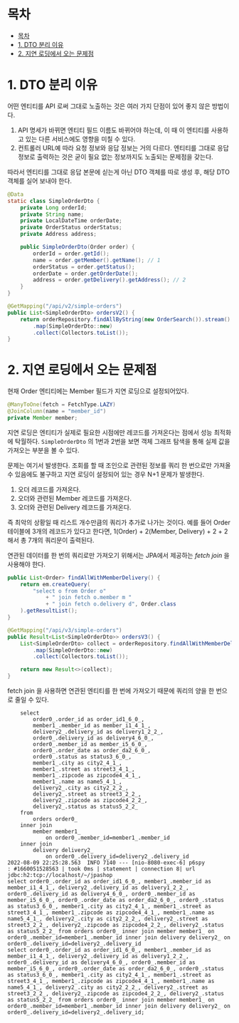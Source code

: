 # 목차

- [목차](#목차)
- [1. DTO 분리 이유](#1-dto-분리-이유)
- [2. 지연 로딩에서 오는 문제점](#2-지연-로딩에서-오는-문제점)

# 1. DTO 분리 이유

어떤 엔티티를 API 로써 그대로 노출하는 것은 여러 가지 단점이 있어 좋지 않은 방법이다.

1. API 명세가 바뀌면 엔티티 필드 이름도 바뀌어야 하는데, 이 때 이 엔티티를 사용하고 있는 다른 서비스에도
영향을 미칠 수 있다.
2. 컨트롤러 URL예 따라 요청 정보와 응답 정보는 거의 다르다. 엔티티를 그대로 응답 정보로 출력하는 것은 굳이 필요 없는
정보까지도 노출되는 문제점을 갖는다.

따라서 엔티티를 그대로 응답 본문에 싣는게 아닌 DTO 객체를 따로 생성 후, 해당 DTO 객체를 실어 보내야 한다.

```java
@Data
static class SimpleOrderDto {
    private Long orderId;
    private String name;
    private LocalDateTime orderDate;
    private OrderStatus orderStatus;
    private Address address;

    public SimpleOrderDto(Order order) {
        orderId = order.getId();
        name = order.getMember().getName(); // 1
        orderStatus = order.getStatus();
        orderDate = order.getOrderDate();
        address = order.getDelivery().getAddress(); // 2
    }
}
```

```java
@GetMapping("/api/v2/simple-orders")
public List<SimpleOrderDto> ordersV2() {
    return orderRepository.findAllByString(new OrderSearch()).stream()
        .map(SimpleOrderDto::new)
        .collect(Collectors.toList());
}
```

# 2. 지연 로딩에서 오는 문제점

현재 Order 엔티티에는 Member 필드가 지연 로딩으로 설정되어있다.

```java
@ManyToOne(fetch = FetchType.LAZY)
@JoinColumn(name = "member_id")
private Member member;
``` 

지연 로딩은 엔티티가 실제로 필요한 시점에만 레코드를 가져온다는 점에서 성능 최적화에 탁월하다.
`SimpleOrderDto` 의 1번과 2번을 보면 객체 그래프 탐색을 통해 실제 값을 가져오는 부분을 볼 수 있다.

문제는 여기서 발생한다. 조회를 할 때 조인으로 관련된 정보를 쿼리 한 번으로만 가져올 수 있음에도 불구하고
지연 로딩이 설정되어 있는 경우 N+1 문제가 발생한다.

1. 오더 레코드를 가져온다.
2. 오더와 관련된 Member 레코드를 가져온다.
3. 오더와 관련된 Delivery 레코드를 가져온다.

즉 최악의 상황일 때 리스트 개수만큼의 쿼리가 추가로 나가는 것이다.
예를 들어 Order 테이블에 3개의 레코드가 있다고 한다면, 1(Order) + 2(Member, Delivery) + 2 + 2 해서 총 7개의 쿼리문이 출력된다.

연관된 데이터를 한 번의 쿼리로만 가져오기 위해서는 JPA에서 제공하는 _fetch join_ 을 사용해야 한다.

```java
public List<Order> findAllWithMemberDelivery() {
    return em.createQuery(
        "select o from Order o"
            + " join fetch o.member m "
            + " join fetch o.delivery d", Order.class
    ).getResultList();
}
```

```java
@GetMapping("/api/v3/simple-orders")
public Result<List<SimpleOrderDto>> ordersV3() {
    List<SimpleOrderDto> collect = orderRepository.findAllWithMemberDelivery().stream()
        .map(SimpleOrderDto::new)
        .collect(Collectors.toList());

    return new Result<>(collect);
}
```

fetch join 을 사용하면 연관된 엔티티를 한 번에 가져오기 때문에 쿼리의 양을 한 번으로 줄일 수 있다.

```text
    select
        order0_.order_id as order_id1_6_0_,
        member1_.member_id as member_i1_4_1_,
        delivery2_.delivery_id as delivery1_2_2_,
        order0_.delivery_id as delivery4_6_0_,
        order0_.member_id as member_i5_6_0_,
        order0_.order_date as order_da2_6_0_,
        order0_.status as status3_6_0_,
        member1_.city as city2_4_1_,
        member1_.street as street3_4_1_,
        member1_.zipcode as zipcode4_4_1_,
        member1_.name as name5_4_1_,
        delivery2_.city as city2_2_2_,
        delivery2_.street as street3_2_2_,
        delivery2_.zipcode as zipcode4_2_2_,
        delivery2_.status as status5_2_2_ 
    from
        orders order0_ 
    inner join
        member member1_ 
            on order0_.member_id=member1_.member_id 
    inner join
        delivery delivery2_ 
            on order0_.delivery_id=delivery2_.delivery_id
2022-08-09 22:25:28.563  INFO 7140 --- [nio-8080-exec-6] p6spy                                    : #1660051528563 | took 0ms | statement | connection 8| url jdbc:h2:tcp://localhost/~/jpashop
select order0_.order_id as order_id1_6_0_, member1_.member_id as member_i1_4_1_, delivery2_.delivery_id as delivery1_2_2_, order0_.delivery_id as delivery4_6_0_, order0_.member_id as member_i5_6_0_, order0_.order_date as order_da2_6_0_, order0_.status as status3_6_0_, member1_.city as city2_4_1_, member1_.street as street3_4_1_, member1_.zipcode as zipcode4_4_1_, member1_.name as name5_4_1_, delivery2_.city as city2_2_2_, delivery2_.street as street3_2_2_, delivery2_.zipcode as zipcode4_2_2_, delivery2_.status as status5_2_2_ from orders order0_ inner join member member1_ on order0_.member_id=member1_.member_id inner join delivery delivery2_ on order0_.delivery_id=delivery2_.delivery_id
select order0_.order_id as order_id1_6_0_, member1_.member_id as member_i1_4_1_, delivery2_.delivery_id as delivery1_2_2_, order0_.delivery_id as delivery4_6_0_, order0_.member_id as member_i5_6_0_, order0_.order_date as order_da2_6_0_, order0_.status as status3_6_0_, member1_.city as city2_4_1_, member1_.street as street3_4_1_, member1_.zipcode as zipcode4_4_1_, member1_.name as name5_4_1_, delivery2_.city as city2_2_2_, delivery2_.street as street3_2_2_, delivery2_.zipcode as zipcode4_2_2_, delivery2_.status as status5_2_2_ from orders order0_ inner join member member1_ on order0_.member_id=member1_.member_id inner join delivery delivery2_ on order0_.delivery_id=delivery2_.delivery_id;
```


